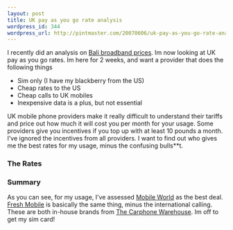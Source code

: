 ```yaml
--- 
layout: post
title: UK pay as you go rate analysis
wordpress_id: 344
wordpress_url: http://pintmaster.com/20070606/uk-pay-as-you-go-rate-analysis/
---
```

<p>I recently did an analysis on <a href="http://topstartup.com/2007/06/01/bali-broadband-roundup/">Bali broadband prices</a>. Im now looking at UK pay as you go rates. Im here for 2 weeks, and want a provider that does the following things</p>
<ul>
<li>Sim only (I have my blackberry from the US)</li>
<li>Cheap rates to the US</li>
<li>Cheap calls to UK mobiles</li>
<li>Inexpensive data is a plus, but not essential</li>
</ul>
<p>UK mobile phone providers make it really difficult to understand their tariffs and price out how much it will cost you per month for your usage. Some providers give you incentives if you top up with at least 10 pounds a month. I&rsquo;ve ignored the incentives from all providers. I want to find out who gives me the best rates for my usage, minus the confusing bulls**t.</p>
<h3>The Rates</h3>
<p></p>
<h3>Summary</h3>
<p>As you can see, for my usage, I&rsquo;ve assessed <a href="http://www.talktalkmobile.co.uk/commerce/servlet/gben-server-PageServer?ARTICLE=MAIN.UK.INTERNET.PORTAL.TTMOBILE.STATIC.TTMOBILE.HOME.MBWLD">Mobile World</a> as the best deal. <a href="http://www.talktalkmobile.co.uk/commerce/servlet/gben-server-PageServer?ARTICLE=MAIN.UK.INTERNET.PORTAL.TTMOBILE.STATIC.TTMOBILE.HOME.FRESH">Fresh Mobile</a> is basically the same thing, minus the international calling. These are both in-house brands from <a href="http://www.carphonewarehouse.com">The Carphone Warehouse</a>. Im off to get my sim card!</p>
